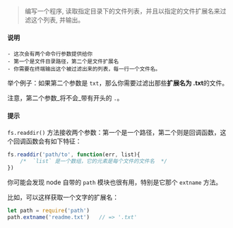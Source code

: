 
> 编写一个程序, 读取指定目录下的文件列表，并且以指定的文件扩展名来过滤这个列表, 并输出。


#### 说明

    - 这次会有两个命令行参数提供给你
    - 第一个是文件目录路径，第二个是文件扩展名
    - 你需要在终端输出这个被过滤出来的列表，每一行一个文件名。

举个例子：如果第二个参数是 `txt`，那么你需要过滤出那些**扩展名为 .txt**的文件。

注意，第二个参数_将不会_带有开头的 `.`。


#### 提示

`fs.readdir()` 方法接收两个参数：第一个是一个路径，第二个则是回调函数，这个回调函数会有如下特征：

```js
fs.readdir('path/to', function(err, list){
    /*  `list` 是一个数组，它的元素是每个文件的文件名  */
})
```

你可能会发现 node 自带的 `path` 模块也很有用，特别是它那个 `extname` 方法。

比如，可以这样获取一个文字的扩展名：

```js
let path = require('path')
path.extname('readme.txt')   // => '.txt'
```
